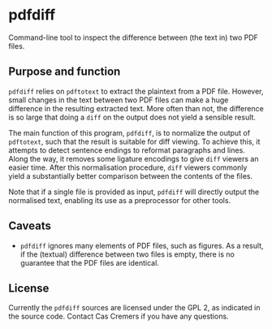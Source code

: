 pdfdiff
=======

Command-line tool to inspect the difference between (the text in) two PDF files.


Purpose and function
--------------------

`pdfdiff` relies on `pdftotext` to extract the plaintext from a PDF
file.  However, small changes in the text between two PDF files can make
a huge difference in the resulting extracted text. More often than not,
the difference is so large that doing a `diff` on the output does not
yield a sensible result.

The main function of this program, `pdfdiff`, is to normalize the output
of `pdftotext`, such that the result is suitable for diff viewing. To
achieve this, it attempts to detect sentence endings to reformat
paragraphs and lines.  Along the way, it removes some ligature encodings
to give `diff` viewers an easier time. After this normalisation
procedure, `diff` viewers commonly yield a substantially better
comparison between the contents of the files.

Note that if a single file is provided as input, `pdfdiff` will directly
output the normalised text, enabling its use as a preprocessor for other
tools.


Caveats
-------

- `pdfdiff` ignores many elements of PDF files, such as figures. As a
  result, if the (textual) difference between two files is empty, there
  is no guarantee that the PDF files are identical.


License
-------

Currently the `pdfdiff` sources are licensed under the GPL 2, as indicated
in the source code. Contact Cas Cremers if you have any questions.

